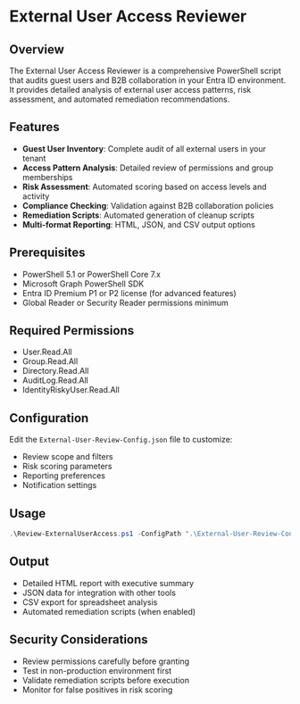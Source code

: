 # External User Access Reviewer

## Overview
The External User Access Reviewer is a comprehensive PowerShell script that audits guest users and B2B collaboration in your Entra ID environment. It provides detailed analysis of external user access patterns, risk assessment, and automated remediation recommendations.

## Features
- **Guest User Inventory**: Complete audit of all external users in your tenant
- **Access Pattern Analysis**: Detailed review of permissions and group memberships
- **Risk Assessment**: Automated scoring based on access levels and activity
- **Compliance Checking**: Validation against B2B collaboration policies
- **Remediation Scripts**: Automated generation of cleanup scripts
- **Multi-format Reporting**: HTML, JSON, and CSV output options

## Prerequisites
- PowerShell 5.1 or PowerShell Core 7.x
- Microsoft Graph PowerShell SDK
- Entra ID Premium P1 or P2 license (for advanced features)
- Global Reader or Security Reader permissions minimum

## Required Permissions
- User.Read.All
- Group.Read.All
- Directory.Read.All
- AuditLog.Read.All
- IdentityRiskyUser.Read.All

## Configuration
Edit the `External-User-Review-Config.json` file to customize:
- Review scope and filters
- Risk scoring parameters
- Reporting preferences
- Notification settings

## Usage
```powershell
.\Review-ExternalUserAccess.ps1 -ConfigPath ".\External-User-Review-Config.json"
```

## Output
- Detailed HTML report with executive summary
- JSON data for integration with other tools
- CSV export for spreadsheet analysis
- Automated remediation scripts (when enabled)

## Security Considerations
- Review permissions carefully before granting
- Test in non-production environment first
- Validate remediation scripts before execution
- Monitor for false positives in risk scoring
